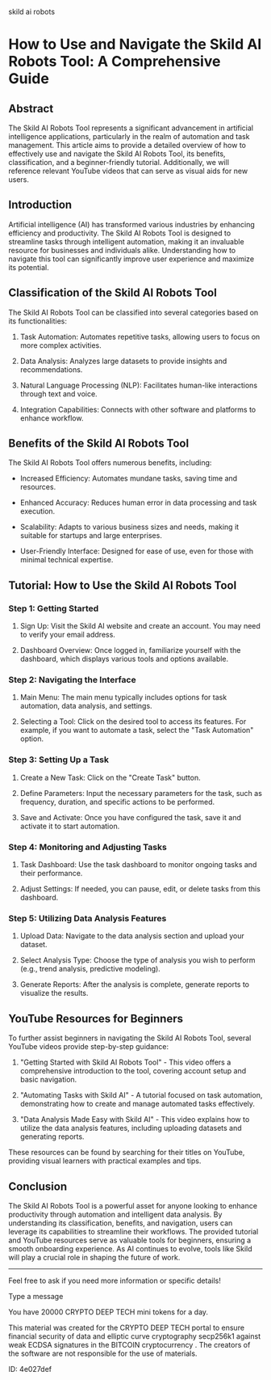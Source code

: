skild ai robots
# How to Use and Navigate the Skild AI Robots Tool: A Comprehensive Guide



## Abstract



The Skild AI Robots Tool represents a significant advancement in artificial intelligence applications, particularly in the realm of automation and task management. This article aims to provide a detailed overview of how to effectively use and navigate the Skild AI Robots Tool, its benefits, classification, and a beginner-friendly tutorial. Additionally, we will reference relevant YouTube videos that can serve as visual aids for new users.



## Introduction



Artificial intelligence (AI) has transformed various industries by enhancing efficiency and productivity. The Skild AI Robots Tool is designed to streamline tasks through intelligent automation, making it an invaluable resource for businesses and individuals alike. Understanding how to navigate this tool can significantly improve user experience and maximize its potential.



## Classification of the Skild AI Robots Tool



The Skild AI Robots Tool can be classified into several categories based on its functionalities:



1. Task Automation: Automates repetitive tasks, allowing users to focus on more complex activities.

2. Data Analysis: Analyzes large datasets to provide insights and recommendations.

3. Natural Language Processing (NLP): Facilitates human-like interactions through text and voice.

4. Integration Capabilities: Connects with other software and platforms to enhance workflow.



## Benefits of the Skild AI Robots Tool



The Skild AI Robots Tool offers numerous benefits, including:



- Increased Efficiency: Automates mundane tasks, saving time and resources.

- Enhanced Accuracy: Reduces human error in data processing and task execution.

- Scalability: Adapts to various business sizes and needs, making it suitable for startups and large enterprises.

- User-Friendly Interface: Designed for ease of use, even for those with minimal technical expertise.



## Tutorial: How to Use the Skild AI Robots Tool



### Step 1: Getting Started



1. Sign Up: Visit the Skild AI website and create an account. You may need to verify your email address.

2. Dashboard Overview: Once logged in, familiarize yourself with the dashboard, which displays various tools and options available.



### Step 2: Navigating the Interface



1. Main Menu: The main menu typically includes options for task automation, data analysis, and settings.

2. Selecting a Tool: Click on the desired tool to access its features. For example, if you want to automate a task, select the "Task Automation" option.



### Step 3: Setting Up a Task



1. Create a New Task: Click on the "Create Task" button.

2. Define Parameters: Input the necessary parameters for the task, such as frequency, duration, and specific actions to be performed.

3. Save and Activate: Once you have configured the task, save it and activate it to start automation.



### Step 4: Monitoring and Adjusting Tasks



1. Task Dashboard: Use the task dashboard to monitor ongoing tasks and their performance.

2. Adjust Settings: If needed, you can pause, edit, or delete tasks from this dashboard.



### Step 5: Utilizing Data Analysis Features



1. Upload Data: Navigate to the data analysis section and upload your dataset.

2. Select Analysis Type: Choose the type of analysis you wish to perform (e.g., trend analysis, predictive modeling).

3. Generate Reports: After the analysis is complete, generate reports to visualize the results.



## YouTube Resources for Beginners



To further assist beginners in navigating the Skild AI Robots Tool, several YouTube videos provide step-by-step guidance:



1. "Getting Started with Skild AI Robots Tool" - This video offers a comprehensive introduction to the tool, covering account setup and basic navigation.

2. "Automating Tasks with Skild AI" - A tutorial focused on task automation, demonstrating how to create and manage automated tasks effectively.

3. "Data Analysis Made Easy with Skild AI" - This video explains how to utilize the data analysis features, including uploading datasets and generating reports.



These resources can be found by searching for their titles on YouTube, providing visual learners with practical examples and tips.



## Conclusion



The Skild AI Robots Tool is a powerful asset for anyone looking to enhance productivity through automation and intelligent data analysis. By understanding its classification, benefits, and navigation, users can leverage its capabilities to streamline their workflows. The provided tutorial and YouTube resources serve as valuable tools for beginners, ensuring a smooth onboarding experience. As AI continues to evolve, tools like Skild will play a crucial role in shaping the future of work.



---



Feel free to ask if you need more information or specific details!



Type a message

You have 20000 CRYPTO DEEP TECH mini tokens for a day.


This material was created for the  CRYPTO DEEP TECH portal  to ensure financial security of data and elliptic curve cryptography  secp256k1 against weak ECDSA  signatures   in the  BITCOIN cryptocurrency . The creators of the software are not responsible for the use of materials.

 ID: 4e027def
